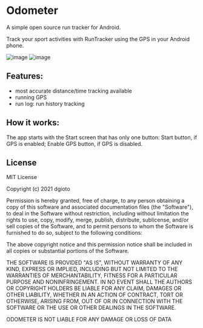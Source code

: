 # Odometer

A simple open source run tracker for Android.

Track your sport activities with RunTracker using the GPS in your Android phone.

![image](https://user-images.githubusercontent.com/59308650/141432845-29228647-f414-4600-91bf-e3c18b475b27.jpg)
![image](https://user-images.githubusercontent.com/59308650/141433292-b1f1648c-9375-4ca3-b724-58a335292be9.png)


## Features:
- most accurate distance/time tracking available
- running GPS
- run log: run history tracking

## How it works:
The app starts with the Start screen that has only one button:
Start button, if GPS is enabled;
Enable GPS button, if GPS is disabled.

## License
MIT License

Copyright (c) 2021 dgioto

Permission is hereby granted, free of charge, to any person obtaining a copy
of this software and associated documentation files (the "Software"), to deal
in the Software without restriction, including without limitation the rights
to use, copy, modify, merge, publish, distribute, sublicense, and/or sell
copies of the Software, and to permit persons to whom the Software is
furnished to do so, subject to the following conditions:

The above copyright notice and this permission notice shall be included in all
copies or substantial portions of the Software.

THE SOFTWARE IS PROVIDED "AS IS", WITHOUT WARRANTY OF ANY KIND, EXPRESS OR
IMPLIED, INCLUDING BUT NOT LIMITED TO THE WARRANTIES OF MERCHANTABILITY,
FITNESS FOR A PARTICULAR PURPOSE AND NONINFRINGEMENT. IN NO EVENT SHALL THE
AUTHORS OR COPYRIGHT HOLDERS BE LIABLE FOR ANY CLAIM, DAMAGES OR OTHER
LIABILITY, WHETHER IN AN ACTION OF CONTRACT, TORT OR OTHERWISE, ARISING FROM,
OUT OF OR IN CONNECTION WITH THE SOFTWARE OR THE USE OR OTHER DEALINGS IN THE
SOFTWARE.

ODOMETER IS NOT LIABLE FOR ANY DAMAGE OR LOSS OF DATA
